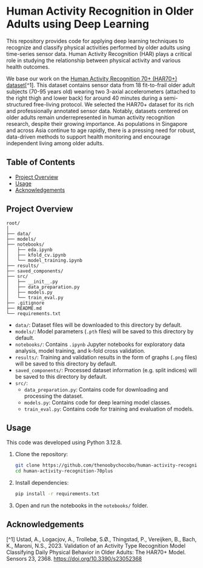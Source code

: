 # Human Activity Recognition in Older Adults using Deep Learning
This repository provides code for applying deep learning techniques to recognize and classify physical activities performed by older adults using time-series sensor data. Human Activity Recognition (HAR) plays a critical role in studying the relationship between physical activity and various health outcomes. 

We base our work on the [Human Activity Recognition 70+ (HAR70+) dataset](https://archive.ics.uci.edu/dataset/780/har70)[^1]. This dataset contains sensor data from 18 fit-to-frail older adult subjects (70-95 years old) wearing two 3-axial accelerometers (attached to the right thigh and lower back) for around 40 minutes during a semi-structured free-living protocol. We selected the HAR70+ dataset for its rich and professionally annotated sensor data. Notably, datasets centered on older adults remain underrepresented in human activity recognition research, despite their growing importance. As populations in Singapore and across Asia continue to age rapidly, there is a pressing need for robust, data-driven methods to support health monitoring and encourage independent living among older adults.

## Table of Contents
- [Project Overview](#project-overview)
- [Usage](#usage)
- [Acknowledgements](#acknowledgements)

## Project Overview
```
root/
│
├── data/
├── models/
├── notebooks/                   
│   ├── eda.ipynb
│   ├── kfold_cv.ipynb
│   └── model_training.ipynb
├── results/
├── saved_components/
├── src/
│   ├── __init__.py
│   ├── data_preparation.py
│   ├── models.py
│   └── train_eval.py
├── .gitignore
├── README.md
└── requirements.txt                   
```
- `data/`: Dataset files will be downloaded to this directory by default.
- `models/`: Model parameters (`.pth` files) will be saved to this directory by default.
- `notebooks/`: Contains `.ipynb` Jupyter notebooks for exploratory data analysis, model training, and k-fold cross validation.
- `results/`: Training and validation results in the form of graphs (`.png` files) will be saved to this directory by default.
- `saved_components/`: Processed dataset information (e.g. split indices) will be saved to this directory by default.
- `src/`:
    - `data_preparation.py`: Contains code for downloading and processing the dataset.
    - `models.py`: Contains code for deep learning model classes.
    - `train_eval.py`: Contains code for training and evaluation of models.

## Usage
This code was developed using Python 3.12.8.

1. Clone the repository:
    ```bash
    git clone https://github.com/thenoobychocobo/human-activity-recognition-70plus.git
    cd human-activity-recognition-70plus
    ```
2. Install dependencies:
    ```bash
    pip install -r requirements.txt
    ```
3. Open and run the notebooks in the `notebooks/` folder.

## Acknowledgements
[^1] Ustad, A., Logacjov, A., Trollebø, S.Ø., Thingstad, P., Vereijken, B., Bach, K., Maroni, N.S., 2023. Validation of an Activity Type Recognition Model Classifying Daily Physical Behavior in Older Adults: The HAR70+ Model. Sensors 23, 2368. https://doi.org/10.3390/s23052368
